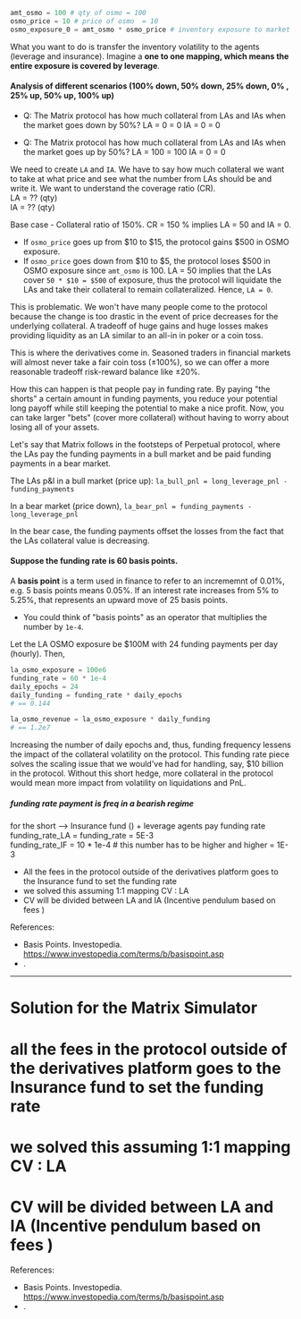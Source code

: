 <!-- simulation -->

```python
amt_osmo = 100 # qty of osmo = 100
osmo_price = 10 # price of osmo  = 10
osmo_exposure_0 = amt_osmo * osmo_price # inventory exposure to market for Matrix = 1,000
```

What you want to do is transfer the inventory volatility to the agents (leverage and insurance). Imagine a **one to one mapping, which means the entire exposure is covered by leverage**.

#### Analysis of different scenarios (100% down, 50% down, 25% down, 0% , 25% up, 50% up, 100% up)

- Q: The Matrix protocol has how much collateral from LAs and IAs when the market goes down by 50%?
LA = 0 = 0
IA = 0 = 0

- Q: The Matrix protocol has how much collateral from LAs and IAs when the market goes up by 50%?
LA = 100 = 100
IA = 0 = 0

We need to create `LA` and `IA`. We have to say how much collateral we want to take at what price and see what the number from LAs should be and write it. We want to understand the coverage ratio (CR).  
LA = ?? (qty)  
IA = ?? (qty)

Base case - Collateral ratio of 150%.
CR = 150 % implies LA = 50 and IA = 0.
- If `osmo_price` goes up from \$10 to \$15, the protocol gains \$500 in OSMO exposure.
- If `osmo_price` goes down from \$10 to \$5, the protocol loses \$500 in OSMO exposure since `amt_osmo` is 100. LA = 50 implies that the LAs cover `50 * $10 = $500` of exposure, thus the protocol will liquidate the LAs and take their collateral to remain collateralized. Hence, `LA = 0`.

This is problematic. We won't have many people come to the protocol because the change is too drastic in the event of price decreases for the underlying collateral. A tradeoff of huge gains and huge losses makes providing liquidity as an LA similar to an all-in in poker or a coin toss. 

This is where the derivatives come in. Seasoned traders in financial markets will almost never take a fair coin toss ($\pm100\%$), so we can offer a more reasonable tradeoff risk-reward balance like $\pm20\%$. 

How this can happen is that people pay in funding rate. By paying "the shorts" a certain amount in funding payments, you reduce your potential long payoff while still keeping the potential to make a nice profit. Now, you can take larger "bets" (cover more collateral) without having to worry about losing all of your assets.

Let's say that Matrix follows in the footsteps of Perpetual protocol, where the LAs pay the funding payments in a bull market and be paid funding payments in a bear market.

The LAs p&l in a bull market (price up):
```la_bull_pnl = long_leverage_pnl - funding_payments``` 

In a bear market (price down), 
```la_bear_pnl = funding_payments - long_leverage_pnl``` 

In the bear case, the funding payments offset the losses from the fact that the LAs collateral value is decreasing. 

#### Suppose the funding rate is 60 basis points.

A **basis point** is a term used in finance to refer to an incrememnt of 0.01%, e.g. 5 basis points means 0.05%. If an interest rate increases from 5% to 5.25%, that represents an upward move of 25 basis points.
- You could think of "basis points" as an operator that multiplies the number by `1e-4`.

Let the LA OSMO exposure be \$100M with 24 funding payments per day (hourly). Then, 
```python
la_osmo_exposure = 100e6
funding_rate = 60 * 1e-4
daily_epochs = 24
daily_funding = funding_rate * daily_epochs 
# == 0.144

la_osmo_revenue = la_osmo_exposure * daily_funding 
# == 1.2e7
```

Increasing the number of daily epochs and, thus, funding frequency lessens the impact of the collateral volatility on the protocol. This funding rate piece solves the scaling issue that we would've had for handling, say, \$10 billion in the protocol. Without this short hedge, more collateral in the protocol would mean more impact from volatility on liquidations and PnL. 
##### funding rate payment is freq in a bearish regime

for the short —> Insurance fund () + leverage agents pay funding rate
funding_rate_LA = funding_rate = 5E-3  
funding_rate_IF = 10 * 1e-4 # this number has to be higher and higher = 1E-3

- All the fees in the protocol outside of the derivatives platform goes to the Insurance fund to set the funding rate
- we solved this assuming 1:1 mapping CV : LA
- CV will be divided between LA and IA (Incentive pendulum based on fees )

References: 
- Basis Points. Investopedia. https://www.investopedia.com/terms/b/basispoint.asp
- . 

---

# Solution for the Matrix Simulator

# all the fees in the protocol outside of the derivatives platform goes to the Insurance fund to set the funding rate

# we solved this assuming 1:1 mapping CV : LA
# CV will be divided between LA and IA (Incentive pendulum based on fees )

References: 
- Basis Points. Investopedia. https://www.investopedia.com/terms/b/basispoint.asp
- . 